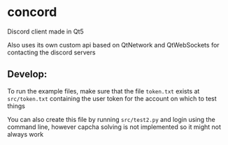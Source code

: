 # concord
Discord client made in Qt5

Also uses its own custom api based on QtNetwork and QtWebSockets for contacting the discord servers

## Develop:

To run the example files, make sure that the file `token.txt` exists at `src/token.txt` containing the user token for the account on which to test things

You can also create this file by running `src/test2.py` and login using the command line, however capcha solving is not implemented so it might not always work
